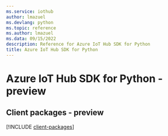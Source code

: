 ```yaml
---
ms.service: iothub
author: lmazuel
ms.devlang: python
ms.topic: reference
ms.author: lmazuel
ms.data: 09/15/2022
description: Reference for Azure IoT Hub SDK for Python
title: Azure IoT Hub SDK for Python
---
```

# Azure IoT Hub SDK for Python - preview

## Client packages - preview
[!INCLUDE [client-packages](iot-hub-client-index.md)]